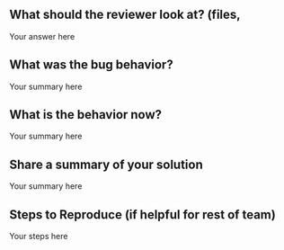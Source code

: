 ## What should the reviewer look at? (files, 
Your answer here

## What was the bug behavior? 
Your summary here

## What is the behavior now? 
Your summary here

## Share a summary of your solution 
Your summary here 

## Steps to Reproduce (if helpful for rest of team)
Your steps here 


